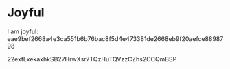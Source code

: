 # Joyful

I am joyful: eae9bef2668a4e3ca551b6b76bac8f5d4e473381de2668eb9f20aefce8898798


22extLxekaxhkSB27HrwXsr7TQzHuTQVzzCZhs2CCQmBSP